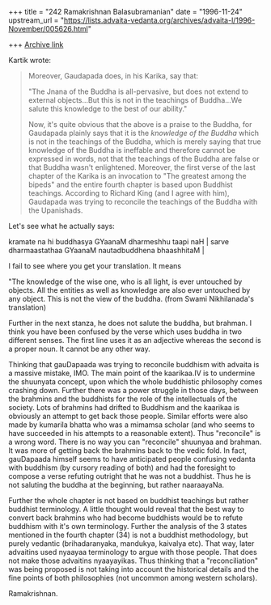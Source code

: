 +++
title = "242 Ramakrishnan Balasubramanian"
date = "1996-11-24"
upstream_url = "https://lists.advaita-vedanta.org/archives/advaita-l/1996-November/005626.html"

+++
[Archive link](https://lists.advaita-vedanta.org/archives/advaita-l/1996-November/005626.html)

Kartik wrote:

> Moreover, Gaudapada does, in his Karika, say that:
>
> "The Jnana of the Buddha is all-pervasive, but does not extend to external
> objects...But this is not in the teachings of Buddha...We salute this
> knowledge to the best of our ability."
>
> Now, it's quite obvious that the above is a praise to the Buddha, for
> Gaudapada plainly says that it is the _knowledge of the Buddha_ which is
> not in the teachings of the Buddha, which is merely saying that true
> knowledge of the Buddha is ineffable and therefore cannot be expressed in
> words, not that the teachings of the Buddha are false or that Buddha
> wasn't enlightened. Moreover, the first verse of the last chapter of the
> Karika is an invocation to "The greatest among the bipeds" and the entire
> fourth chapter is based upon Buddhist teachings. According to Richard King
> (and I agree with him), Gaudapada was trying to reconcile the teachings of
> the Buddha with the Upanishads.

Let's see what he actually says:

kramate na hi buddhasya GYaanaM dharmeshhu taapi naH |
sarve dharmaastathaa GYaanaM nautadbuddhena bhaashhitaM |

I fail to see where you get your translation. It means

"The knowledge of the wise one, who is all light, is ever untouched by objects.
All the entities as well as knowledge are also ever untouched by any object.
This is not the view of the buddha. (from Swami Nikhilanada's translation)

Further in the next stanza, he does not salute the buddha, but brahman. I think
you have been confused by the verse which uses buddha in two different senses.
The first line uses it as an adjective whereas the second is a proper noun. It
cannot be any other way.

Thinking that gauDapaada was trying to reconcile buddhism with advaita is a
massive mistake, IMO. The main point of the kaarikaa.IV is to undermine the
shuunyata concept, upon which the whole buddhistic philosophy comes crashing
down. Further there was a power struggle in those days, between the brahmins
and the buddhists for the role of the intellectuals of the society. Lots of
brahmins had drifted to Buddhism and the kaarikaa is obviously an attempt to
get back those people. Similar efforts were also made by kumarila bhatta who
was a mimamsa scholar (and who seems to have succeeded in his attempts to a
reasonable extent). Thus "reconcile" is a wrong word. There is no way you can
"reconcile" shuunyaa and brahman. It was more of getting back the brahmins back
to the vedic fold. In fact, gauDapaada himself seems to have anticipated people
confusing vedanta with buddhism (by cursory reading of both) and had the
foresight to compose a verse refuting outright that he was not a buddhist. Thus
he is not saluting the buddha at the beginning, but rather naaraayaNa.

Further the whole chapter is not based on buddhist teachings but rather
buddhist terminology. A little thought would reveal that the best way to
convert back brahmins who had become buddhists would be to refute buddhism with
it's own terminology. Further the analysis of the 3 states mentioned in the
fourth chapter (34) is not a buddhist methodology, but purely vedantic
(brihadaranyaka, mandukya, kaivalya etc). That way, later advaitins used
nyaayaa terminology to argue with those people. That does not make those
advaitins nyaayayikas. Thus thinking that a "reconciliation" was being proposed
is not taking into account the historical details and the fine points of both
philosophies (not uncommon among western scholars).

Ramakrishnan.

